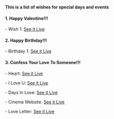 **This is a list of wishes for special days and events**
<br>
<h4 dir="auto">1. Happy Valentine!!!</h4>
<p dir="auto">- Wish 1: <a href="https://khuongnc.github.io/ValentineWish/" rel="nofollow">See it Live</a></p>
<h4 dir="auto">2. Happy Birthday!!!</h4>
<p dir="auto">- Birthday 1: <a href="https://khuongnc.github.io/HappyBirthday/" rel="nofollow">See it Live</a></p>
<h4 dir="auto">3. Confess Your Love To Someone!!!</h4>
<p dir="auto">- Heart: <a href="https://khuongnc.github.io/ConfessYourLove_Heart/" rel="nofollow">See it Live</a></p>
<p dir="auto">- I Love U: <a href="https://khuongnc.github.io/ConfessYourLove_ILoveU/" rel="nofollow">See it Live</a></p>
<p dir="auto">- Days In Love: <a href="https://khuongnc.github.io/ConfessYourLove_DaysInLove/" rel="nofollow">See it Live</a></p>
<p dir="auto">- Cinema Website: <a href="https://khuongnc.github.io/ConfessYourLove_CinemaWebsite/" rel="nofollow">See it Live</a></p>
<p dir="auto">- Love Letter: <a href="https://khuongnc.github.io/ConfessYourLove_LoveLetter/" rel="nofollow">See it Live</a></p>
